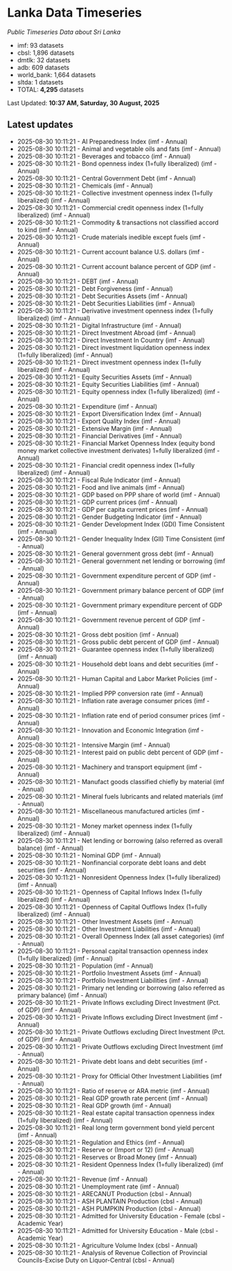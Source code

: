 # Lanka Data Timeseries
*Public Timeseries Data about Sri Lanka*

* imf: 93 datasets
* cbsl: 1,896 datasets
* dmtlk: 32 datasets
* adb: 609 datasets
* world_bank: 1,664 datasets
* sltda: 1 datasets
* TOTAL: **4,295** datasets

Last Updated: **10:37 AM, Saturday, 30 August, 2025**

## Latest updates

* 2025-08-30 10:11:21 - AI Preparedness Index (imf - Annual)
* 2025-08-30 10:11:21 - Animal and vegetable oils and fats (imf - Annual)
* 2025-08-30 10:11:21 - Beverages and tobacco (imf - Annual)
* 2025-08-30 10:11:21 - Bond openness index (1=fully liberalized) (imf - Annual)
* 2025-08-30 10:11:21 - Central Government Debt (imf - Annual)
* 2025-08-30 10:11:21 - Chemicals (imf - Annual)
* 2025-08-30 10:11:21 - Collective investment openness index (1=fully liberalized) (imf - Annual)
* 2025-08-30 10:11:21 - Commercial credit openness index (1=fully liberalized) (imf - Annual)
* 2025-08-30 10:11:21 - Commodity & transactions not classified accord to kind (imf - Annual)
* 2025-08-30 10:11:21 - Crude materials inedible except fuels (imf - Annual)
* 2025-08-30 10:11:21 - Current account balance U.S. dollars (imf - Annual)
* 2025-08-30 10:11:21 - Current account balance percent of GDP (imf - Annual)
* 2025-08-30 10:11:21 - DEBT (imf - Annual)
* 2025-08-30 10:11:21 - Debt Forgiveness (imf - Annual)
* 2025-08-30 10:11:21 - Debt Securities Assets (imf - Annual)
* 2025-08-30 10:11:21 - Debt Securities Liabilities (imf - Annual)
* 2025-08-30 10:11:21 - Derivative investment openness index (1=fully liberalized) (imf - Annual)
* 2025-08-30 10:11:21 - Digital Infrastructure (imf - Annual)
* 2025-08-30 10:11:21 - Direct Investment Abroad (imf - Annual)
* 2025-08-30 10:11:21 - Direct Investment In Country (imf - Annual)
* 2025-08-30 10:11:21 - Direct investment liquidation openness index (1=fully liberalized) (imf - Annual)
* 2025-08-30 10:11:21 - Direct investment openness index (1=fully liberalized) (imf - Annual)
* 2025-08-30 10:11:21 - Equity Securities Assets (imf - Annual)
* 2025-08-30 10:11:21 - Equity Securities Liabilities (imf - Annual)
* 2025-08-30 10:11:21 - Equity openness index (1=fully liberalized) (imf - Annual)
* 2025-08-30 10:11:21 - Expenditure (imf - Annual)
* 2025-08-30 10:11:21 - Export Diversification Index (imf - Annual)
* 2025-08-30 10:11:21 - Export Quality Index (imf - Annual)
* 2025-08-30 10:11:21 - Extensive Margin (imf - Annual)
* 2025-08-30 10:11:21 - Financial Derivatives (imf - Annual)
* 2025-08-30 10:11:21 - Financial Market Openness Index (equity bond money market collective investment derivates) 1=fully liberalized (imf - Annual)
* 2025-08-30 10:11:21 - Financial credit openness index (1=fully liberalized) (imf - Annual)
* 2025-08-30 10:11:21 - Fiscal Rule Indicator (imf - Annual)
* 2025-08-30 10:11:21 - Food and live animals (imf - Annual)
* 2025-08-30 10:11:21 - GDP based on PPP share of world (imf - Annual)
* 2025-08-30 10:11:21 - GDP current prices (imf - Annual)
* 2025-08-30 10:11:21 - GDP per capita current prices (imf - Annual)
* 2025-08-30 10:11:21 - Gender Budgeting Indicator (imf - Annual)
* 2025-08-30 10:11:21 - Gender Development Index (GDI) Time Consistent (imf - Annual)
* 2025-08-30 10:11:21 - Gender Inequality Index (GII) Time Consistent (imf - Annual)
* 2025-08-30 10:11:21 - General government gross debt (imf - Annual)
* 2025-08-30 10:11:21 - General government net lending or borrowing (imf - Annual)
* 2025-08-30 10:11:21 - Government expenditure percent of GDP (imf - Annual)
* 2025-08-30 10:11:21 - Government primary balance percent of GDP (imf - Annual)
* 2025-08-30 10:11:21 - Government primary expenditure percent of GDP (imf - Annual)
* 2025-08-30 10:11:21 - Government revenue percent of GDP (imf - Annual)
* 2025-08-30 10:11:21 - Gross debt position (imf - Annual)
* 2025-08-30 10:11:21 - Gross public debt percent of GDP (imf - Annual)
* 2025-08-30 10:11:21 - Guarantee openness index (1=fully liberalized) (imf - Annual)
* 2025-08-30 10:11:21 - Household debt loans and debt securities (imf - Annual)
* 2025-08-30 10:11:21 - Human Capital and Labor Market Policies (imf - Annual)
* 2025-08-30 10:11:21 - Implied PPP conversion rate (imf - Annual)
* 2025-08-30 10:11:21 - Inflation rate average consumer prices (imf - Annual)
* 2025-08-30 10:11:21 - Inflation rate end of period consumer prices (imf - Annual)
* 2025-08-30 10:11:21 - Innovation and Economic Integration (imf - Annual)
* 2025-08-30 10:11:21 - Intensive Margin (imf - Annual)
* 2025-08-30 10:11:21 - Interest paid on public debt percent of GDP (imf - Annual)
* 2025-08-30 10:11:21 - Machinery and transport equipment (imf - Annual)
* 2025-08-30 10:11:21 - Manufact goods classified chiefly by material (imf - Annual)
* 2025-08-30 10:11:21 - Mineral fuels lubricants and related materials (imf - Annual)
* 2025-08-30 10:11:21 - Miscellaneous manufactured articles (imf - Annual)
* 2025-08-30 10:11:21 - Money market openness index (1=fully liberalized) (imf - Annual)
* 2025-08-30 10:11:21 - Net lending or borrowing (also referred as overall balance) (imf - Annual)
* 2025-08-30 10:11:21 - Nominal GDP (imf - Annual)
* 2025-08-30 10:11:21 - Nonfinancial corporate debt loans and debt securities (imf - Annual)
* 2025-08-30 10:11:21 - Nonresident Openness Index (1=fully liberalized) (imf - Annual)
* 2025-08-30 10:11:21 - Openness of Capital Inflows Index (1=fully liberalized) (imf - Annual)
* 2025-08-30 10:11:21 - Openness of Capital Outflows Index (1=fully liberalized) (imf - Annual)
* 2025-08-30 10:11:21 - Other Investment Assets (imf - Annual)
* 2025-08-30 10:11:21 - Other Investment Liabilities (imf - Annual)
* 2025-08-30 10:11:21 - Overall Openness Index (all asset categories) (imf - Annual)
* 2025-08-30 10:11:21 - Personal capital transaction openness index (1=fully liberalized) (imf - Annual)
* 2025-08-30 10:11:21 - Population (imf - Annual)
* 2025-08-30 10:11:21 - Portfolio Investment Assets (imf - Annual)
* 2025-08-30 10:11:21 - Portfolio Investment Liabilities (imf - Annual)
* 2025-08-30 10:11:21 - Primary net lending or borrowing (also referred as primary balance) (imf - Annual)
* 2025-08-30 10:11:21 - Private Inflows excluding Direct Investment (Pct. of GDP) (imf - Annual)
* 2025-08-30 10:11:21 - Private Inflows excluding Direct Investment (imf - Annual)
* 2025-08-30 10:11:21 - Private Outflows excluding Direct Investment (Pct. of GDP) (imf - Annual)
* 2025-08-30 10:11:21 - Private Outflows excluding Direct Investment (imf - Annual)
* 2025-08-30 10:11:21 - Private debt loans and debt securities (imf - Annual)
* 2025-08-30 10:11:21 - Proxy for Official Other Investment Liabilities (imf - Annual)
* 2025-08-30 10:11:21 - Ratio of reserve or ARA metric (imf - Annual)
* 2025-08-30 10:11:21 - Real GDP growth rate percent (imf - Annual)
* 2025-08-30 10:11:21 - Real GDP growth (imf - Annual)
* 2025-08-30 10:11:21 - Real estate capital transaction openness index (1=fully liberalized) (imf - Annual)
* 2025-08-30 10:11:21 - Real long term government bond yield percent (imf - Annual)
* 2025-08-30 10:11:21 - Regulation and Ethics (imf - Annual)
* 2025-08-30 10:11:21 - Reserve or (Import or 12) (imf - Annual)
* 2025-08-30 10:11:21 - Reserves or Broad Money (imf - Annual)
* 2025-08-30 10:11:21 - Resident Openness Index (1=fully liberalized) (imf - Annual)
* 2025-08-30 10:11:21 - Revenue (imf - Annual)
* 2025-08-30 10:11:21 - Unemployment rate (imf - Annual)
* 2025-08-30 10:11:21 - ARECANUT Production (cbsl - Annual)
* 2025-08-30 10:11:21 - ASH PLANTAIN Production (cbsl - Annual)
* 2025-08-30 10:11:21 - ASH PUMPKIN Production (cbsl - Annual)
* 2025-08-30 10:11:21 - Admitted for University Education - Female (cbsl - Academic Year)
* 2025-08-30 10:11:21 - Admitted for University Education - Male (cbsl - Academic Year)
* 2025-08-30 10:11:21 - Agriculture Volume Index (cbsl - Annual)
* 2025-08-30 10:11:21 - Analysis of Revenue Collection of Provincial Councils-Excise Duty on Liquor-Central (cbsl - Annual)